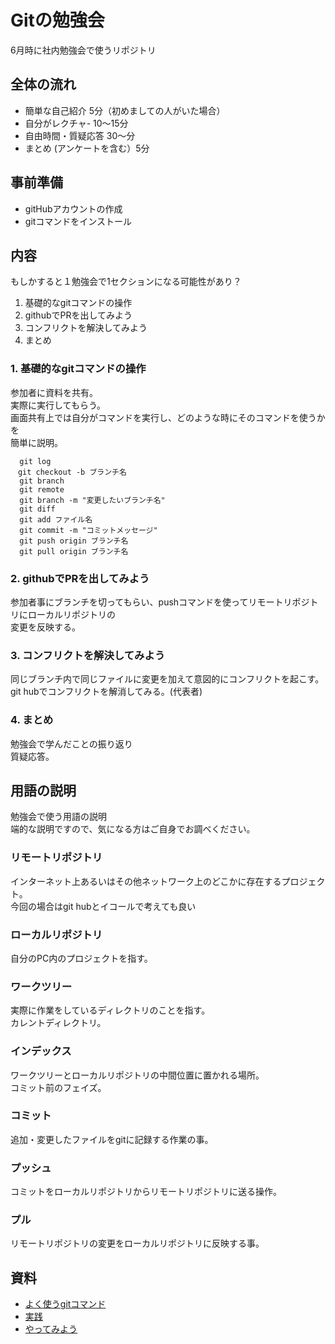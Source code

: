 # Gitの勉強会
6月時に社内勉強会で使うリポジトリ

## 全体の流れ
- 簡単な自己紹介 5分（初めましての人がいた場合）
- 自分がレクチャ- 10〜15分
- 自由時間・質疑応答 30〜分
- まとめ (アンケートを含む）5分

## 事前準備
- gitHubアカウントの作成
- gitコマンドをインストール

## 内容
もしかすると１勉強会で1セクションになる可能性があり？
1. 基礎的なgitコマンドの操作
2. githubでPRを出してみよう
3. コンフリクトを解決してみよう
4. まとめ

### 1. 基礎的なgitコマンドの操作
参加者に資料を共有。<br>
実際に実行してもらう。<br>
画面共有上では自分がコマンドを実行し、どのような時にそのコマンドを使うかを<br>
簡単に説明。
```
  git log 
　git checkout -b ブランチ名
  git branch
  git remote 
  git branch -m "変更したいブランチ名"
  git diff
  git add ファイル名
  git commit -m "コミットメッセージ"
  git push origin ブランチ名
  git pull origin ブランチ名
```
### 2. githubでPRを出してみよう
参加者事にブランチを切ってもらい、pushコマンドを使ってリモートリポジトリにローカルリポジトリの <br>
変更を反映する。
### 3. コンフリクトを解決してみよう
同じブランチ内で同じファイルに変更を加えて意図的にコンフリクトを起こす。<br>
git hubでコンフリクトを解消してみる。(代表者)

### 4. まとめ
勉強会で学んだことの振り返り<br>
質疑応答。

## 用語の説明
勉強会で使う用語の説明<br/>
端的な説明ですので、気になる方はご自身でお調べください。

### リモートリポジトリ
インターネット上あるいはその他ネットワーク上のどこかに存在するプロジェクト。<br/>
今回の場合はgit hubとイコールで考えても良い

### ローカルリポジトリ
自分のPC内のプロジェクトを指す。

### ワークツリー
実際に作業をしているディレクトリのことを指す。<br/>
カレントディレクトリ。

### インデックス
ワークツリーとローカルリポジトリの中間位置に置かれる場所。<br/>
コミット前のフェイズ。

### コミット
追加・変更したファイルをgitに記録する作業の事。

### プッシュ
コミットをローカルリポジトリからリモートリポジトリに送る操作。

### プル
リモートリポジトリの変更をローカルリポジトリに反映する事。

## 資料
- [よく使うgitコマンド](https://github.com/kazutotakeuchi-32/git_test/blob/main/text.md)
- [実践](https://github.com/kazutotakeuchi-32/git_test/blob/main/text2.md)
- [やってみよう](https://github.com/kazutotakeuchi-32/git_test/blob/main/text3.md)
